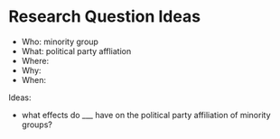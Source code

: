 # Research Question Ideas

- Who: minority group
- What: political party affliation
- Where: 
- Why:
- When: 

Ideas:
- what effects do ___ have on the political party affiliation of minority groups?
